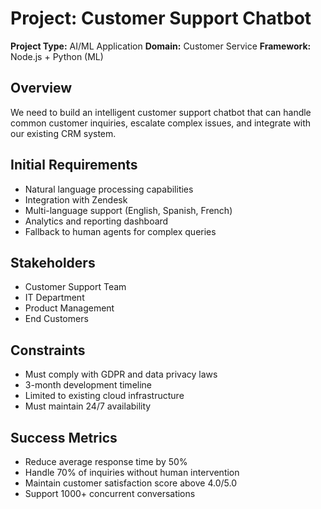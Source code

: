 # Project: Customer Support Chatbot

**Project Type:** AI/ML Application
**Domain:** Customer Service
**Framework:** Node.js + Python (ML)

## Overview
We need to build an intelligent customer support chatbot that can handle common customer inquiries, escalate complex issues, and integrate with our existing CRM system.

## Initial Requirements
- Natural language processing capabilities
- Integration with Zendesk
- Multi-language support (English, Spanish, French)
- Analytics and reporting dashboard
- Fallback to human agents for complex queries

## Stakeholders
- Customer Support Team
- IT Department
- Product Management
- End Customers

## Constraints
- Must comply with GDPR and data privacy laws
- 3-month development timeline
- Limited to existing cloud infrastructure
- Must maintain 24/7 availability

## Success Metrics
- Reduce average response time by 50%
- Handle 70% of inquiries without human intervention
- Maintain customer satisfaction score above 4.0/5.0
- Support 1000+ concurrent conversations